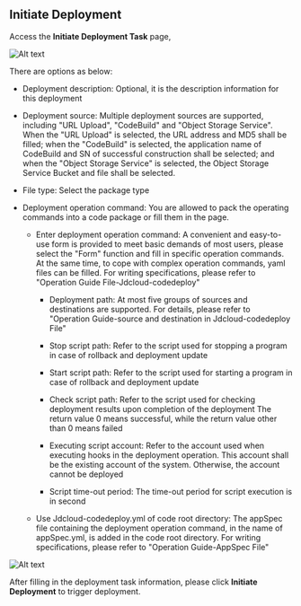 ## Initiate Deployment

Access the **Initiate Deployment Task** page,

![Alt text](https://github.com/jdcloudcom/cn/blob/edit/image/CodeDeploy/Ch/Oper-9%EF%BC%88Ch%EF%BC%89.png)

There are options as below:

- Deployment description: Optional, it is the description information for this deployment
- Deployment source: Multiple deployment sources are supported, including "URL Upload", "CodeBuild" and "Object Storage Service". When the "URL Upload" is selected, the URL address and MD5 shall be filled; when the "CodeBuild" is selected, the application name of CodeBuild and SN of successful construction shall be selected; and when the "Object Storage Service" is selected, the Object Storage Service Bucket and file shall be selected.
- File type: Select the package type
- Deployment operation command: You are allowed to pack the operating commands into a code package or fill them in the page.

   - Enter deployment operation command: A convenient and easy-to-use form is provided to meet basic demands of most users, please select the "Form" function and fill in specific operation commands. At the same time, to cope with complex operation commands, yaml files can be filled. For writing specifications, please refer to "Operation Guide File-Jdcloud-codedeploy"
  
      - Deployment path: At most five groups of sources and destinations are supported. For details, please refer to "Operation Guide-source and destination in Jdcloud-codedeploy File"
     
      - Stop script path: Refer to the script used for stopping a program in case of rollback and deployment update
     
      - Start script path: Refer to the script used for starting a program in case of rollback and deployment update
     
      - Check script path: Refer to the script used for checking deployment results upon completion of the deployment The return value 0 means successful, while the return value other than 0 means failed
      
      - Executing script account: Refer to the account used when executing hooks in the deployment operation. This account shall be the existing account of the system. Otherwise, the account cannot be deployed
     
      - Script time-out period: The time-out period for script execution is in second
     
   - Use Jdcloud-codedeploy.yml of code root directory: The appSpec file containing the deployment operation command, in the name of appSpec.yml, is added in the code root directory. For writing specifications, please refer to "Operation Guide-AppSpec File"

![Alt text](https://github.com/jdcloudcom/cn/blob/edit/image/CodeDeploy/Ch/Oper-10%EF%BC%88Ch%EF%BC%89.png)


After filling in the deployment task information, please click **Initiate Deployment** to trigger deployment.
